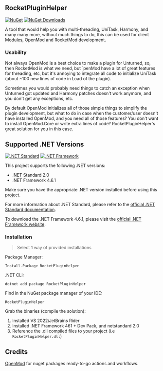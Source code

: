 ## RocketPluginHelper

[![NuGet](https://img.shields.io/nuget/v/RocketPluginHelper.svg)](https://www.nuget.org/packages/RocketPluginHelper/)
[![NuGet Downloads](https://img.shields.io/nuget/dt/RocketPluginHelper.svg)](https://www.nuget.org/packages/RocketPluginHelper/)

A tool that would help you with multi-threading, UniTask, Harmony, and many many more, without much things to do, this can be used for client Modules, OpenMod and RocketMod development.

### Usability

Not always OpenMod is a best choice to make a plugin for Unturned, so, then RocketMod is what we need, but `penMod have a lot of great features for threading, etc, but it's annoying to integrate all code to initialize UniTask (about ~100 new lines of code in Load of the plugin).

Sometimes you would probably need things to catch an exception when Unturned got updated and Harmony patches doesn't work anymore, and you don't get any exceptions, etc.

By default OpenMod initializes all of those simple things to simplify the plugin development, but what to do in case when the customer/user doesn't have installed OpenMod, and you need all of those features? You don't want to install OpenMod.Core or write extra lines of code? RocketPluginHelper's great solution for you in this case.

## Supported .NET Versions

[![.NET Standard](https://img.shields.io/badge/.NET%20Standard-2.0-brightgreen)](https://docs.microsoft.com/en-us/dotnet/standard/net-standard)
[![.NET Framework](https://img.shields.io/badge/.NET%20Framework-4.6.1-brightgreen)](https://dotnet.microsoft.com/download/dotnet-framework)

This project supports the following .NET versions:

- .NET Standard 2.0
- .NET Framework 4.6.1

Make sure you have the appropriate .NET version installed before using this project.

For more information about .NET Standard, please refer to the [official .NET Standard documentation](https://docs.microsoft.com/en-us/dotnet/standard/net-standard).

To download the .NET Framework 4.6.1, please visit the [official .NET Framework website](https://dotnet.microsoft.com/en-us/download/dotnet-framework/net461).

### Installation

> Select 1 way of provided installations

Package Manager:
````
Install-Package RocketPluginHelper
````

.NET CLI:
````
dotnet add package RocketPluginHelper
````

Find in the NuGet package manager of your IDE:
````
RocketPluginHelper
````

Grab the binaries (compile the solution):
1. Installed VS 2022/JetBrains Rider
2. Installed .NET Framework 461 + Dev Pack, and netstandard 2.0
3. Reference the .dll compiled files to your project (i.e `RocketPluginHelper.dll`)

## Credits

[OpenMod](https://github.com/openmod/openmod) for nuget packages ready-to-go actions and workflows.